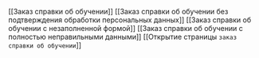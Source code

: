 [[Заказ справки об обучении]]
[[Заказ справки об обучении без подтверждения обработки персональных данных]]
[[Заказ справки об обучении с незаполненной формой]]
[[Заказ справки об обучении с полностью неправильными данными]]
[[Открытие страницы `заказ справки об обучении`]]
